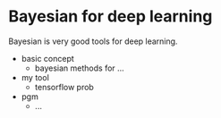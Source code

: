 # Bayesian for deep learning
Bayesian is very good tools for deep learning.

- basic concept
    - bayesian methods for ...
- my tool
    - tensorflow prob
- pgm
    - ...

